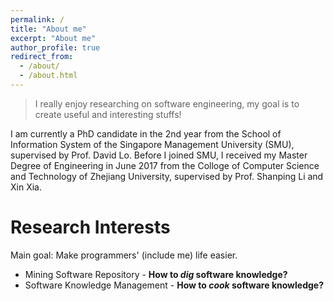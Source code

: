 ```yaml
---
permalink: /
title: "About me"
excerpt: "About me"
author_profile: true
redirect_from: 
  - /about/
  - /about.html
---
```


> I really enjoy researching on software engineering, my goal is to create useful and interesting stuffs!

I am currently a PhD candidate in the 2nd year from the School of Information System of the Singapore Management University (SMU), supervised by Prof. David Lo. Before I joined SMU, I received my Master Degree of Engineering in June 2017 from the Colloge of Computer Science and Technology of Zhejiang University, supervised by Prof. Shanping Li and Xin Xia.

Research Interests
======
Main goal: Make programmers' (include me) life easier.
* Mining Software Repository - **How to *dig* software knowledge?**
* Software Knowledge Management - **How to *cook* software knowledge?**
